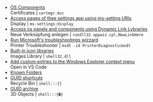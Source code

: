 - [OS Components](OS%20Components.md)  
    Certificates | `certmgr.msc`
- [Access pages of thee settings app using ms-setting URIs](Access%20pages%20of%20thee%20settings%20app%20using%20ms-setting%20URIs.md)  
    Display | `ms-settings:display`
- [Access os panels and components using Dynamic Link Lybraries](../windows/Access%20os%20panels%20and%20components%20using%20Dynamic%20Link%20Lybraries.md)  
    Neue Verknüpfung anlegen | `rundll32 appwiz.cpl,NewLinkHere`
- [Run Microsoft's troubleshootings wizzard](Run%20Microsoft's%20troubleshootings%20wizzard.md)  
    Printer Troubleshooter | `msdt -id PrinterDiagnosticmsdt`
- [Built-in icon libraries](Built-in%20icon%20libraries.md)  
    Images Library | `shell32.dll`
- [Add custom entries to the Windows Explorer context menu](Add%20custom%20entries%20to%20the%20Windows%20Explorer%20context%20menu.md)  
    Open in VS Code
- [Known Folders](Known%20Folders.md)
- [GUID shortcuts](GUID%20shortcuts.md)  
    Recycle Bin | `shell:::{}`
- [GUID archive](GUID%20archive.md)  
    3D Objects | `shell:::{�}`